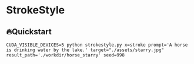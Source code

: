 # StrokeStyle

## 🔥Quickstart

```shell
CUDA_VISIBLE_DEVICES=5 python strokestyle.py x=stroke prompt='A horse is drinking water by the lake.' target="./assets/starry.jpg" result_path='./workdir/horse_starry' seed=998
```